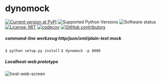 # dynomock

[![Current version at PyPI](https://img.shields.io/pypi/v/dynomock.svg)](https://pypi.python.org/pypi/dynomock)
![Supported Python Versions](https://img.shields.io/pypi/pyversions/dynomock.svg)
![Software status](https://img.shields.io/pypi/status/dynomock.svg)
[![License: MIT](https://img.shields.io/pypi/l/dynomock.svg)](https://github.com/vit0r/dynomock/blob/master/LICENSE)
[![codecov](https://codecov.io/gh/vit0r/dynomock/branch/master/graph/badge.svg)](https://codecov.io/gh/vit0r/dynomock)
[![GitHub contributors](https://img.shields.io/github/contributors/vit0r/dynomock.svg)](https://github.com/vit0r/dynomock/graphs/contributors)

##### command-line werkzeug http/json/xml/plain-text mock

`$ python setup.py install`
`$ dynomock -p 8080`

##### Localhost-web prototype

![host-web-screen](https://raw.githubusercontent.com/vit0r/dynomock/master/img.png)
